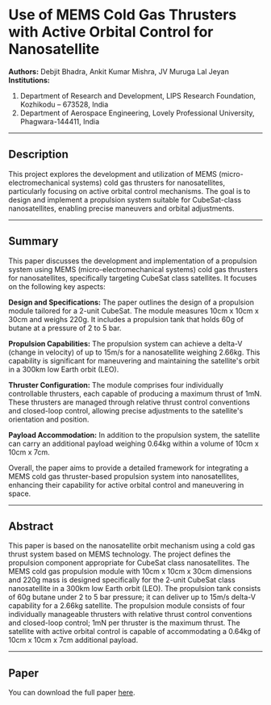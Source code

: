 # Use of MEMS Cold Gas Thrusters with Active Orbital Control for Nanosatellite

**Authors:** Debjit Bhadra, Ankit Kumar Mishra, JV Muruga Lal Jeyan  
**Institutions:**  
1. Department of Research and Development, LIPS Research Foundation, Kozhikodu – 673528, India  
2. Department of Aerospace Engineering, Lovely Professional University, Phagwara-144411, India  

---

## Description

This project explores the development and utilization of MEMS (micro-electromechanical systems) cold gas thrusters for nanosatellites, particularly focusing on active orbital control mechanisms. The goal is to design and implement a propulsion system suitable for CubeSat-class nanosatellites, enabling precise maneuvers and orbital adjustments.

---

## Summary

This paper discusses the development and implementation of a propulsion system using MEMS (micro-electromechanical systems) cold gas thrusters for nanosatellites, specifically targeting CubeSat class satellites. It focuses on the following key aspects:

**Design and Specifications:** The paper outlines the design of a propulsion module tailored for a 2-unit CubeSat. The module measures 10cm x 10cm x 30cm and weighs 220g. It includes a propulsion tank that holds 60g of butane at a pressure of 2 to 5 bar.

**Propulsion Capabilities:** The propulsion system can achieve a delta-V (change in velocity) of up to 15m/s for a nanosatellite weighing 2.66kg. This capability is significant for maneuvering and maintaining the satellite's orbit in a 300km low Earth orbit (LEO).

**Thruster Configuration:** The module comprises four individually controllable thrusters, each capable of producing a maximum thrust of 1mN. These thrusters are managed through relative thrust control conventions and closed-loop control, allowing precise adjustments to the satellite's orientation and position.

**Payload Accommodation:** In addition to the propulsion system, the satellite can carry an additional payload weighing 0.64kg within a volume of 10cm x 10cm x 7cm.

Overall, the paper aims to provide a detailed framework for integrating a MEMS cold gas thruster-based propulsion system into nanosatellites, enhancing their capability for active orbital control and maneuvering in space.

---

## Abstract

This paper is based on the nanosatellite orbit mechanism using a cold gas thrust system based on MEMS technology. The project defines the propulsion component appropriate for CubeSat class nanosatellites. The MEMS cold gas propulsion module with 10cm x 10cm x 30cm dimensions and 220g mass is designed specifically for the 2-unit CubeSat class nanosatellite in a 300km low Earth orbit (LEO). The propulsion tank consists of 60g butane under 2 to 5 bar pressure; it can deliver up to 15m/s delta-V capability for a 2.66kg satellite. The propulsion module consists of four individually manageable thrusters with relative thrust control conventions and closed-loop control; 1mN per thruster is the maximum thrust. The satellite with active orbital control is capable of accommodating a 0.64kg of 10cm x 10cm x 7cm additional payload.

---

## Paper

You can download the full paper [here](https://www.researchgate.net/profile/Ankit-Mishra-36/publication/357827740_Use_of_MEMS_cold_gas_thrusters_with_active_orbital_control_for_nanosatellite/links/61e162078d338833e36b53d2/Use-of-MEMS-cold-gas-thrusters-with-active-orbital-control-for-nanosatellite.pdf).
